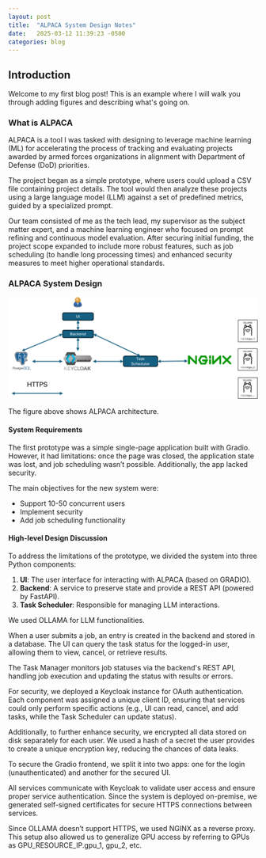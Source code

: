 ```yaml
---
layout: post
title:  "ALPACA System Design Notes"
date:   2025-03-12 11:39:23 -0500
categories: blog
---
```


## Introduction

Welcome to my first blog post! This is an example where I will walk you through adding figures and describing what's going on.

### What is ALPACA

ALPACA is a tool I was tasked with designing to leverage machine learning (ML) for accelerating the process of tracking and evaluating projects awarded by armed forces organizations in alignment with Department of Defense (DoD) priorities.

The project began as a simple prototype, where users could upload a CSV file containing project details. The tool would then analyze these projects using a large language model (LLM) against a set of predefined metrics, guided by a specialized prompt.

Our team consisted of me as the tech lead, my supervisor as the subject matter expert, and a machine learning engineer who focused on prompt refining and continuous model evaluation. After securing initial funding, the project scope expanded to include more robust features, such as job scheduling (to handle long processing times) and enhanced security measures to meet higher operational standards.

### ALPACA System Design

![ALPACA System Design](https://github.com/rFronteddu/rfronteddu.github.io/blob/main/img/alpaca_arch_1.png)

The figure above shows ALPACA architecture.

#### System Requirements
The first prototype was a simple single-page application built with Gradio. However, it had limitations: once the page was closed, the application state was lost, and job scheduling wasn’t possible. Additionally, the app lacked security.

The main objectives for the new system were:

* Support 10-50 concurrent users
* Implement security
* Add job scheduling functionality

#### High-level Design Discussion
To address the limitations of the prototype, we divided the system into three Python components:

1. **UI**: The user interface for interacting with ALPACA (based on GRADIO).
2. **Backend**: A service to preserve state and provide a REST API (powered by FastAPI).
3. **Task Scheduler**: Responsible for managing LLM interactions.

We used OLLAMA for LLM functionalities.

When a user submits a job, an entry is created in the backend and stored in a database. The UI can query the task status for the logged-in user, allowing them to view, cancel, or retrieve results.

The Task Manager monitors job statuses via the backend's REST API, handling job execution and updating the status with results or errors.

For security, we deployed a Keycloak instance for OAuth authentication. Each component was assigned a unique client ID, ensuring that services could only perform specific actions (e.g., UI can read, cancel, and add tasks, while the Task Scheduler can update status).

Additionally, to further enhance security, we encrypted all data stored on disk separately for each user. We used a hash of a secret the user provides to create a unique encryption key, reducing the chances of data leaks.

To secure the Gradio frontend, we split it into two apps: one for the login (unauthenticated) and another for the secured UI.

All services communicate with Keycloak to validate user access and ensure proper service authentication. Since the system is deployed on-premise, we generated self-signed certificates for secure HTTPS connections between services.

Since OLLAMA doesn’t support HTTPS, we used NGINX as a reverse proxy. This setup also allowed us to generalize GPU access by referring to GPUs as GPU_RESOURCE_IP.gpu_1, gpu_2, etc.



